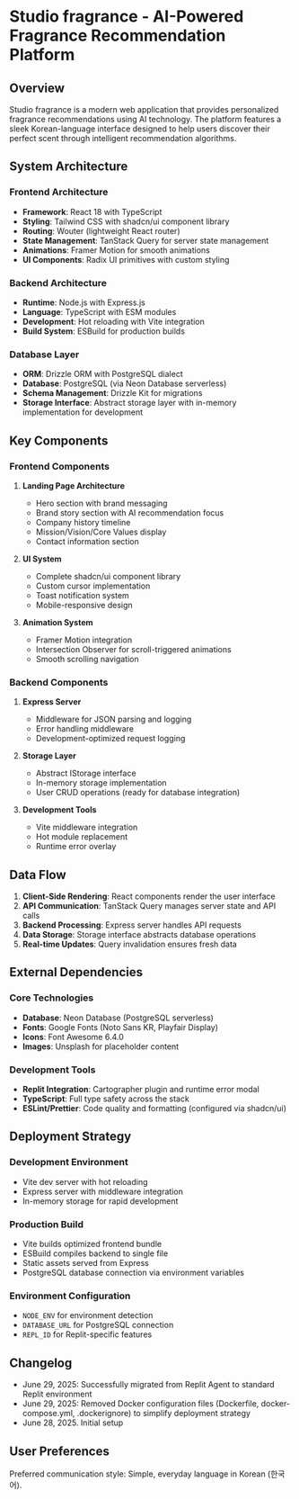 # Studio fragrance - AI-Powered Fragrance Recommendation Platform

## Overview

Studio fragrance is a modern web application that provides personalized fragrance recommendations using AI technology. The platform features a sleek Korean-language interface designed to help users discover their perfect scent through intelligent recommendation algorithms.

## System Architecture

### Frontend Architecture
- **Framework**: React 18 with TypeScript
- **Styling**: Tailwind CSS with shadcn/ui component library
- **Routing**: Wouter (lightweight React router)
- **State Management**: TanStack Query for server state management
- **Animations**: Framer Motion for smooth animations
- **UI Components**: Radix UI primitives with custom styling

### Backend Architecture
- **Runtime**: Node.js with Express.js
- **Language**: TypeScript with ESM modules
- **Development**: Hot reloading with Vite integration
- **Build System**: ESBuild for production builds

### Database Layer
- **ORM**: Drizzle ORM with PostgreSQL dialect
- **Database**: PostgreSQL (via Neon Database serverless)
- **Schema Management**: Drizzle Kit for migrations
- **Storage Interface**: Abstract storage layer with in-memory implementation for development

## Key Components

### Frontend Components
1. **Landing Page Architecture**
   - Hero section with brand messaging
   - Brand story section with AI recommendation focus
   - Company history timeline
   - Mission/Vision/Core Values display
   - Contact information section

2. **UI System**
   - Complete shadcn/ui component library
   - Custom cursor implementation
   - Toast notification system
   - Mobile-responsive design

3. **Animation System**
   - Framer Motion integration
   - Intersection Observer for scroll-triggered animations
   - Smooth scrolling navigation

### Backend Components
1. **Express Server**
   - Middleware for JSON parsing and logging
   - Error handling middleware
   - Development-optimized request logging

2. **Storage Layer**
   - Abstract IStorage interface
   - In-memory storage implementation
   - User CRUD operations (ready for database integration)

3. **Development Tools**
   - Vite middleware integration
   - Hot module replacement
   - Runtime error overlay

## Data Flow

1. **Client-Side Rendering**: React components render the user interface
2. **API Communication**: TanStack Query manages server state and API calls
3. **Backend Processing**: Express server handles API requests
4. **Data Storage**: Storage interface abstracts database operations
5. **Real-time Updates**: Query invalidation ensures fresh data

## External Dependencies

### Core Technologies
- **Database**: Neon Database (PostgreSQL serverless)
- **Fonts**: Google Fonts (Noto Sans KR, Playfair Display)
- **Icons**: Font Awesome 6.4.0
- **Images**: Unsplash for placeholder content

### Development Tools
- **Replit Integration**: Cartographer plugin and runtime error modal
- **TypeScript**: Full type safety across the stack
- **ESLint/Prettier**: Code quality and formatting (configured via shadcn/ui)

## Deployment Strategy

### Development Environment
- Vite dev server with hot reloading
- Express server with middleware integration
- In-memory storage for rapid development

### Production Build
- Vite builds optimized frontend bundle
- ESBuild compiles backend to single file
- Static assets served from Express
- PostgreSQL database connection via environment variables

### Environment Configuration
- `NODE_ENV` for environment detection
- `DATABASE_URL` for PostgreSQL connection
- `REPL_ID` for Replit-specific features

## Changelog
- June 29, 2025: Successfully migrated from Replit Agent to standard Replit environment
- June 29, 2025: Removed Docker configuration files (Dockerfile, docker-compose.yml, .dockerignore) to simplify deployment strategy
- June 28, 2025. Initial setup

## User Preferences

Preferred communication style: Simple, everyday language in Korean (한국어).